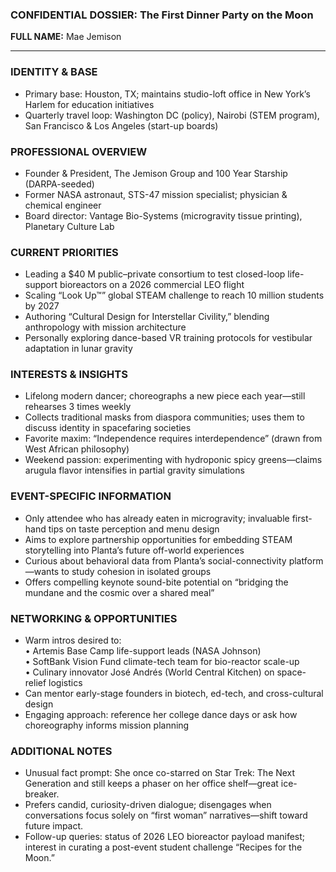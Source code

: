 ### CONFIDENTIAL DOSSIER: The First Dinner Party on the Moon

**FULL NAME:** Mae Jemison

---
### IDENTITY & BASE
- Primary base: Houston, TX; maintains studio-loft office in New York’s Harlem for education initiatives  
- Quarterly travel loop: Washington DC (policy), Nairobi (STEM program), San Francisco & Los Angeles (start-up boards)

### PROFESSIONAL OVERVIEW
- Founder & President, The Jemison Group and 100 Year Starship (DARPA-seeded)  
- Former NASA astronaut, STS-47 mission specialist; physician & chemical engineer  
- Board director: Vantage Bio-Systems (microgravity tissue printing), Planetary Culture Lab

### CURRENT PRIORITIES
- Leading a $40 M public–private consortium to test closed-loop life-support bioreactors on a 2026 commercial LEO flight  
- Scaling “Look Up™” global STEAM challenge to reach 10 million students by 2027  
- Authoring “Cultural Design for Interstellar Civility,” blending anthropology with mission architecture  
- Personally exploring dance-based VR training protocols for vestibular adaptation in lunar gravity

### INTERESTS & INSIGHTS
- Lifelong modern dancer; choreographs a new piece each year—still rehearses 3 times weekly  
- Collects traditional masks from diaspora communities; uses them to discuss identity in spacefaring societies  
- Favorite maxim: “Independence requires interdependence” (drawn from West African philosophy)  
- Weekend passion: experimenting with hydroponic spicy greens—claims arugula flavor intensifies in partial gravity simulations

### EVENT-SPECIFIC INFORMATION
- Only attendee who has already eaten in microgravity; invaluable first-hand tips on taste perception and menu design  
- Aims to explore partnership opportunities for embedding STEAM storytelling into Planta’s future off-world experiences  
- Curious about behavioral data from Planta’s social-connectivity platform—wants to study cohesion in isolated groups  
- Offers compelling keynote sound-bite potential on “bridging the mundane and the cosmic over a shared meal”

### NETWORKING & OPPORTUNITIES
- Warm intros desired to:  
  • Artemis Base Camp life-support leads (NASA Johnson)  
  • SoftBank Vision Fund climate-tech team for bio-reactor scale-up  
  • Culinary innovator José Andrés (World Central Kitchen) on space-relief logistics  
- Can mentor early-stage founders in biotech, ed-tech, and cross-cultural design  
- Engaging approach: reference her college dance days or ask how choreography informs mission planning

### ADDITIONAL NOTES
- Unusual fact prompt: She once co-starred on Star Trek: The Next Generation and still keeps a phaser on her office shelf—great ice-breaker.  
- Prefers candid, curiosity-driven dialogue; disengages when conversations focus solely on “first woman” narratives—shift toward future impact.  
- Follow-up queries: status of 2026 LEO bioreactor payload manifest; interest in curating a post-event student challenge “Recipes for the Moon.”